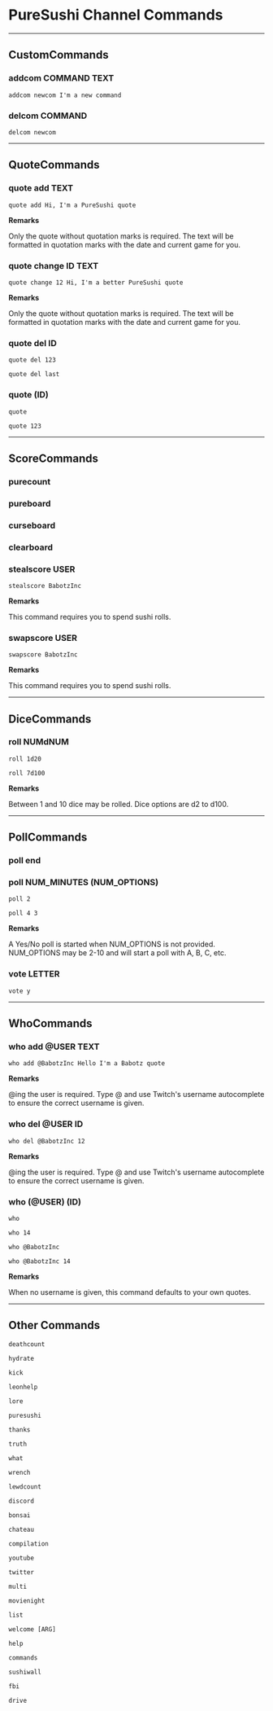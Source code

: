 # PureSushi Channel Commands

---
## CustomCommands

### addcom COMMAND TEXT
```
addcom newcom I'm a new command
```
### delcom COMMAND
```
delcom newcom
```
---
## QuoteCommands

### quote add TEXT
```
quote add Hi, I'm a PureSushi quote
```
**Remarks**

Only the quote without quotation marks is required. The text will be formatted in quotation marks with the date and current game for you.

### quote change ID TEXT
```
quote change 12 Hi, I'm a better PureSushi quote
```
**Remarks**

Only the quote without quotation marks is required. The text will be formatted in quotation marks with the date and current game for you.

### quote del ID
```
quote del 123

quote del last
```
### quote (ID)
```
quote

quote 123
```
---
## ScoreCommands

### purecount
### pureboard
### curseboard
### clearboard
### stealscore USER
```
stealscore BabotzInc
```
**Remarks**

This command requires you to spend sushi rolls.

### swapscore USER
```
swapscore BabotzInc
```
**Remarks**

This command requires you to spend sushi rolls.

---
## DiceCommands

### roll NUMdNUM
```
roll 1d20

roll 7d100
```
**Remarks**

Between 1 and 10 dice may be rolled. Dice options are d2 to d100.

---
## PollCommands

### poll end
### poll NUM_MINUTES (NUM_OPTIONS)
```
poll 2

poll 4 3
```
**Remarks**

A Yes/No poll is started when NUM_OPTIONS is not provided. NUM_OPTIONS may be 2-10 and will start a poll with A, B, C, etc.

### vote LETTER
```
vote y
```
---
## WhoCommands

### who add @USER TEXT
```
who add @BabotzInc Hello I'm a Babotz quote
```
**Remarks**

@ing the user is required. Type @ and use Twitch's username autocomplete to ensure the correct username is given.

### who del @USER ID
```
who del @BabotzInc 12
```
**Remarks**

@ing the user is required. Type @ and use Twitch's username autocomplete to ensure the correct username is given.

### who (@USER) (ID)
```
who

who 14

who @BabotzInc

who @BabotzInc 14
```
**Remarks**

When no username is given, this command defaults to your own quotes.


---
## Other Commands

```
deathcount
```
```
hydrate
```
```
kick
```
```
leonhelp
```
```
lore
```
```
puresushi
```
```
thanks
```
```
truth
```
```
what
```
```
wrench
```
```
lewdcount
```
```
discord
```
```
bonsai
```
```
chateau
```
```
compilation
```
```
youtube
```
```
twitter
```
```
multi
```
```
movienight
```
```
list
```
```
welcome [ARG]
```
```
help
```
```
commands
```
```
sushiwall
```
```
fbi
```
```
drive
```

